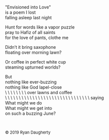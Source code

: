 "Envisioned into Love"   
is a poem I lost   
falling asleep last night  
  
Hunt for words like a vapor puzzle  
pray to Hafiz of all saints   
for the love of pants, clothe me  
  
Didn’t it bring saxophone   
floating over morning lawn?   
  
Or coffee in perfect white cup  
steaming upturned worlds?   
  
But   
nothing like ever-buzzing  
nothing like God lapel-close   
\  \  \  \  \  \  \  \ over lawns and coffee  
\  \  \  \  \  \  \  \  \  \  \  \  \  \  \  \  \  \  \  \  \  \  \  \  \  \  \  \  \  \  \  saying  
What might we do  
What might we get into  
on such a buzzing June?  

<br> 

<font size=2>© 2019 Ryan Daugherty</font> 